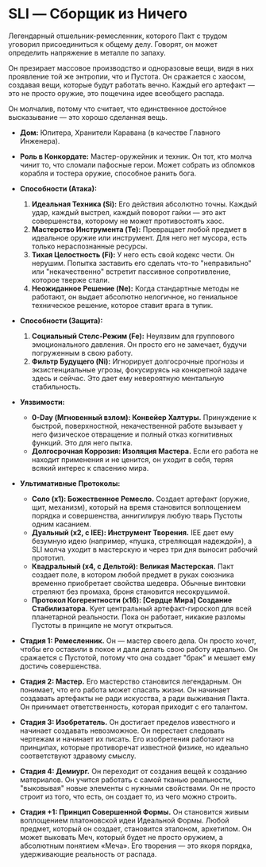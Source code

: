 # SLI — Сборщик из Ничего

Легендарный отшельник-ремесленник, которого Пакт с трудом уговорил присоединиться к общему делу. Говорят, он может определить напряжение в металле по запаху. 

Он презирает массовое производство и одноразовые вещи, видя в них проявление той же энтропии, что и Пустота. Он сражается с хаосом, создавая вещи, которые будут работать вечно. Каждый его артефакт — это не просто оружие, это пощечина идее всеобщего распада. 

Он молчалив, потому что считает, что единственное достойное высказывание — это хорошо сделанная вещь.

- **Дом:** Юпитера, Хранители Каравана (в качестве Главного Инженера).
- **Роль в Конкордате:** Мастер-оружейник и техник. Он тот, кто молча чинит то, что сломали пафосные герои. Может собрать из обломков корабля и тостера оружие, способное ранить бога.
- **Способности (Атака):**
    1. **Идеальная Техника (Si):** Его действия абсолютно точны. Каждый удар, каждый выстрел, каждый поворот гайки — это акт совершенства, которому не может противостоять хаос.
    2. **Мастерство Инструмента (Te):** Превращает любой предмет в идеальное оружие или инструмент. Для него нет мусора, есть только нераспознанные ресурсы.
    3. **Тихая Целостность (Fi):** У него есть свой кодекс чести. Он нерушим. Попытка заставить его сделать что-то "неправильно" или "некачественно" встретит пассивное сопротивление, которое тверже стали.
    4. **Неожиданное Решение (Ne):** Когда стандартные методы не работают, он выдает абсолютно нелогичное, но гениальное техническое решение, которое ставит врага в тупик.
- **Способности (Защита):**
    1. **Социальный Стелс-Режим (Fe):** Неуязвим для группового эмоционального давления. Он просто его не замечает, будучи погруженным в свою работу.
    2. **Фильтр Будущего (Ni):** Игнорирует долгосрочные прогнозы и экзистенциальные угрозы, фокусируясь на конкретной задаче здесь и сейчас. Это дает ему невероятную ментальную стабильность.
- **Уязвимости:**
    - **0-Day (Мгновенный взлом): Конвейер Халтуры.** Принуждение к быстрой, поверхностной, некачественной работе вызывает у него физическое отвращение и полный отказ когнитивных функций. Это для него пытка.
    - **Долгосрочная Коррозия: Изоляция Мастера.** Если его работа не находит применения и не ценится, он уходит в себя, теряя всякий интерес к спасению мира.
- **Ультимативные Протоколы:**
    - **Соло (x1): Божественное Ремесло.** Создает артефакт (оружие, щит, механизм), который на время становится воплощением порядка и совершенства, аннигилируя любую тварь Пустоты одним касанием.
    - **Дуальный (x2, с IEE): Инструмент Творения.** IEE дает ему безумную идею (например, «пушка, стреляющая надеждой»), а SLI молча уходит в мастерскую и через три дня выносит рабочий прототип.
    - **Квадральный (x4, с Дельтой): Великая Мастерская.** Пакт создает поле, в котором любой предмет в руках союзника временно приобретает свойства шедевра. Обычные винтовки стреляют без промаха, броня становится несокрушимой.
    - **Протокол Когерентности (x16): [Сердце Мира] Создание Стабилизатора.** Кует центральный артефакт-гироскоп для всей планетарной реальности. Пока он работает, никакие разломы Пустоты в принципе не могут открыться.

- **Стадия 1: Ремесленник.** Он — мастер своего дела. Он просто хочет, чтобы его оставили в покое и дали делать свою работу идеально. Он сражается с Пустотой, потому что она создает "брак" и мешает ему достичь совершенства.
- **Стадия 2: Мастер.** Его мастерство становится легендарным. Он понимает, что его работа может спасать жизни. Он начинает создавать артефакты не ради искусства, а ради выживания Пакта. Он принимает ответственность, которая приходит с его талантом.
- **Стадия 3: Изобретатель.** Он достигает пределов известного и начинает создавать невозможное. Он перестает следовать чертежам и начинает их писать. Его изобретения работают на принципах, которые противоречат известной физике, но идеально соответствуют здравому смыслу.
- **Стадия 4: Демиург.** Он переходит от создания вещей к созданию материалов. Он учится работать с самой тканью реальности, "выковывая" новые элементы с нужными свойствами. Он не просто строит из того, что есть, он создает то, из чего можно строить.
- **Стадия +1: Принцип Совершенной Формы.** Он становится живым воплощением платоновской идеи Идеальной Формы. Любой предмет, который он создает, становится эталоном, архетипом. Он может выковать Меч, который будет не просто оружием, а абсолютным понятием «Меча». Его творения — это якоря порядка, удерживающие реальность от распада.